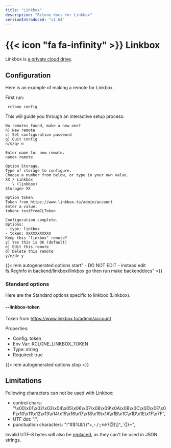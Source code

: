 ```yaml
---
title: "Linkbox"
description: "Rclone docs for Linkbox"
versionIntroduced: "v1.64"
---
```


# {{< icon "fa fa-infinity" >}} Linkbox

Linkbox is [a private cloud drive](https://linkbox.to/).

## Configuration

Here is an example of making a remote for Linkbox.

First run:

     rclone config

This will guide you through an interactive setup process:

```
No remotes found, make a new one?
n) New remote
s) Set configuration password
q) Quit config
n/s/q> n

Enter name for new remote.
name> remote

Option Storage.
Type of storage to configure.
Choose a number from below, or type in your own value.
XX / Linkbox
   \ (linkbox)
Storage> XX

Option token.
Token from https://www.linkbox.to/admin/account
Enter a value.
token> testFromCLToken

Configuration complete.
Options:
- type: linkbox
- token: XXXXXXXXXXX
Keep this "linkbox" remote?
y) Yes this is OK (default)
e) Edit this remote
d) Delete this remote
y/e/d> y

```

{{< rem autogenerated options start" - DO NOT EDIT - instead edit fs.RegInfo in backend/linkbox/linkbox.go then run make backenddocs" >}}
### Standard options

Here are the Standard options specific to linkbox (Linkbox).

#### --linkbox-token

Token from https://www.linkbox.to/admin/account

Properties:

- Config:      token
- Env Var:     RCLONE_LINKBOX_TOKEN
- Type:        string
- Required:    true

{{< rem autogenerated options stop >}}

## Limitations

Following characters can not be used with Linkbox:
- control chars: "\x00\x01\x02\x03\x04\x05\x06\x07\x08\x09\x0A\x0B\x0C\x0D\x0E\x0F\x10\x11\x12\x13\x14\x15\x16\x17\x18\x19\x1A\x1B\x1C\x1D\x1E\x1F\x7F",
- UTF dot: ".",
- punctuation characters: "!\"#$%&'()*+,-./:;<=>?@[\\]^_`{|}~",

Invalid UTF-8 bytes will also be [replaced](https://rclone.org/overview/#invalid-utf8),
as they can't be used in JSON strings.
